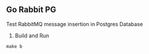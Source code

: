 ## Go Rabbit PG

Test RabbitMQ message insertion in Postgres Database

1. Build and Run
```shell
make b
```
